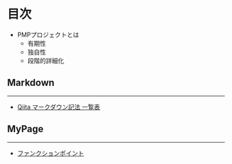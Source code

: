 # 目次

* PMPプロジェクトとは
    * 有期性
    * 独自性
    * 段階的詳細化



## Markdown

---

* [Qiita マークダウン記法 一覧表](https://qiita.com/kamorits/items/6f342da395ad57468ae3)



## MyPage

---

* [ファンクションポイント](fp)